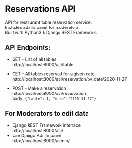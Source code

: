 # Reservations API
API for restaurant table reservation service.  
Includes admin panel for moderators.  
Built with Python3 & Django REST Framework.

## API Endpoints:

- GET - List of all tables  
http://localhost:8000/api/table

- GET - All tables reserved for a given date
http://localhost:8000/api/reservation/by_date/2020-11-27

- POST - Make a reservation  
http://localhost:8000/api/reservation  
body: `{"table": 1, "date":"2020-11-27"}`

## For Moderators to edit data
- Django REST Framework interface  
http://localhost:8000/api/  
- Use Django Admin panel  
http://localhost:8000/admin/
